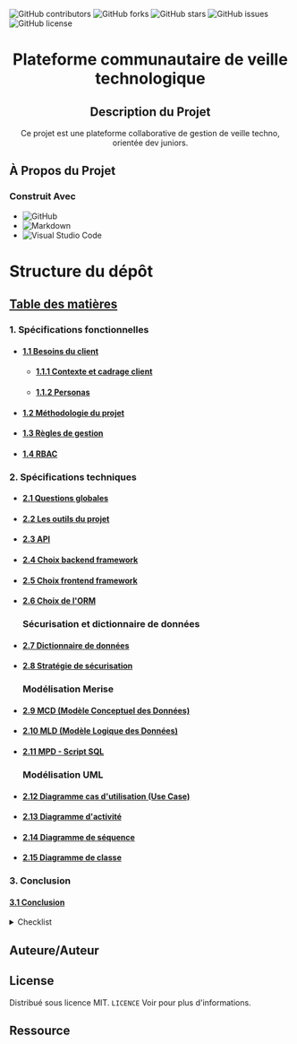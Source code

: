 ![GitHub contributors](https://img.shields.io/github/contributors/Simplon-hdf/structure-projet?style=for-the-badge)
![GitHub forks](https://img.shields.io/github/forks/Simplon-hdf/structure-projet?style=for-the-badge)
![GitHub stars](https://img.shields.io/github/stars/Simplon-hdf/structure-projet?style=for-the-badge)
![GitHub issues](https://img.shields.io/github/issues/Simplon-hdf/structure-projet?style=for-the-badge)
![GitHub license](https://img.shields.io/github/license/Simplon-hdf/structure-projet?style=for-the-badge)

<h1 align="center">Plateforme communautaire de veille technologique</h1>

<div align="center">

## Description du Projet

Ce projet est une plateforme collaborative de gestion de veille techno, orientée dev juniors.

</div>

## À Propos du Projet

### Construit Avec

- ![GitHub](https://img.shields.io/badge/github-%23121011.svg?style=for-the-badge&logo=github&logoColor=white)
- ![Markdown](https://img.shields.io/badge/markdown-%23000000.svg?style=for-the-badge&logo=markdown&logoColor=white)
- ![Visual Studio Code](https://img.shields.io/badge/Visual%20Studio%20Code-0078d7.svg?style=for-the-badge&logo=visual-studio-code&logoColor=white)

# Structure du dépôt

## [Table des matières](#table-des-matieres)

### 1. Spécifications fonctionnelles

- #### [1.1 Besoins du client](./doc/Spécifications-fonctionnelles/Besoins-client/)

  - #### [1.1.1 Contexte et cadrage client](./doc/Spécifications-fonctionnelles/Besoins-client/Contexte.md)

  - #### [1.1.2 Personas](./doc/Spécifications-fonctionnelles/Besoins-client/Personas.md)

- #### [1.2 Méthodologie du projet](./doc/Spécifications-fonctionnelles/Méthodologie-projet.md)
- #### [1.3 Règles de gestion](./doc/Spécifications-fonctionnelles/Règles-de-gestion.md)
- #### [1.4 RBAC](./doc/Spécifications-fonctionnelles/RBAC.md)

### 2. Spécifications techniques

- #### [2.1 Questions globales](./doc/Spécifications-techniques/Choix-stack-techniques/Questions-globales.md)
- #### [2.2 Les outils du projet](./doc/Spécifications-techniques/Choix-stack-techniques/Outils-.md)
- #### [2.3 API](./doc/Spécifications-techniques/Choix-stack-techniques/API.md)
- #### [2.4 Choix backend framework](./doc/Spécifications-techniques/Choix-stack-techniques/Back-end-framework.md)
- #### [2.5 Choix frontend framework](./doc/Spécifications-techniques/Choix-stack-techniques/Front-end-frameworks.md)
- #### [2.6 Choix de l'ORM](./doc/Spécifications-techniques/Choix-stack-techniques/ORM.md)

  ### Sécurisation et dictionnaire de données

- #### [2.7 Dictionnaire de données](./doc/Spécifications-techniques/Dictionnaire-de-données.md)
- #### [2.8 Stratégie de sécurisation](./doc/Spécifications-techniques/Stratégie-sécurisation.md)

  ### Modélisation Merise

- #### [2.9 MCD (Modèle Conceptuel des Données)](./doc/Spécifications-techniques/Merise/MCD.md)

- #### [2.10 MLD (Modèle Logique des Données)](./doc/Spécifications-techniques/Merise/MLD.md)

- #### [2.11 MPD - Script SQL](./doc/Spécifications-techniques/Merise/Script-BDD.md)

  ### Modélisation UML

- #### [2.12 Diagramme cas d'utilisation (Use Case)](./doc/Spécifications-techniques/UML/Diagramme-cas-utilisation/Diagramme-cas-utilisation.md)

- #### [2.13 Diagramme d'activité](./doc/Spécifications-techniques/UML/Diagramme-activité/Diagramme-activité1.md)

- #### [2.14 Diagramme de séquence](./doc/Spécifications-techniques/UML/Diagramme-séquence/Diagramme-séquence.md)

- #### [2.15 Diagramme de classe](./doc/Spécifications-techniques/UML/Diagramme-classe/Diagramme-classe.md)

### 3. Conclusion

#### [3.1 Conclusion](./doc/Conclusion.md)

<details>
<summary>Checklist</summary>

- [x] **Choix de la méthodologie (Agile)**
- [x] **Créer un repo Github**
- [x] **Créer la structure du repo (Best practice)**

  - Dossier
    - [x] .config
    - [x] dep
    - [x] doc
    - [x] res
    - [x] samples
    - [x] outils
    - [x] Assets
    - [x] build
    - [x] test
  - Fichier
    - [x] LICENCE.md
    - [x] README.md
    - [x] .gitattributes
    - [x] .gitignore
    - [x] .gitmodules
    - [x] .dockerignore

- [x] **Mise en place du Readme**

- [ ] **Spécifications fonctionnelles**

  - [x] Contexte / Problèmatique
  - [x] Persona
  - [ ] Présentation (PowerPoint)
  - [x] Règle de gestion
  - [x] Méthodologie du projet
  - [x] RBAC

- [ ] **Spécifications techniques**

  - Choix des stack

    - [x] API
    - [x] Back-end frameworks
    - [x] Front-end frameworks
    - [x] Questions globales
    - [x] ORM
    - [x] Outils
    - [ ] ReadMe

  - [x] Stratégie de sécurisation
  - [ ] Dictionnaire de données
  - [ ] Merise
    - [ ] MCD
    - [ ] MLD
    - [ ] MPD
  - [ ] UML
    - [ ] Diagramme d'activité
    - [ ] Use case
    - [ ] Diagramme de séquence
    - [ ] Diagramme de classe

- [x] **Epic**
  - [x] User Story
  - [x] Product backlog (Tâches)
- [x] **Jira**
- [x] **Rituels agiles**

  - [x] Réunion de planification de sprint
  - [x] Réunion 'rétrospective'
  - [x] Revue de sprint

- [ ] **Cahier des charges**
- [ ] **Charte graphique**

- [ ] **Démarrer les sprints**

</details>

## Auteure/Auteur

## License

Distribué sous licence MIT. `LICENCE` Voir pour plus d'informations.

## Ressource
